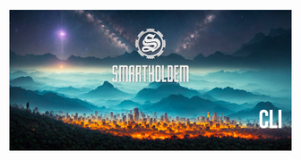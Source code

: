 
![SmartHoldem BlockChain](https://raw.githubusercontent.com/smartholdem/sth-core/main/packages/core-cli/banner.png)

